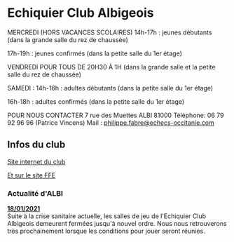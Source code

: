 # Echiquier Club Albigeois

MERCREDI (HORS VACANCES SCOLAIRES)
14h-17h : jeunes débutants (dans la grande salle du rez de chaussée)

17h-19h : jeunes confirmés (dans la petite salle du 1er étage)

VENDREDI POUR TOUS DE 20H30 À 1H
(dans la grande salle et la petite salle du rez de chaussée)

SAMEDI :
14h-16h : adultes débutants (dans la petite salle du 1er étage)

16h-18h : adultes confirmés (dans la petite salle du 1er étage)

POUR NOUS CONTACTER
7 rue des Muettes ALBI 81000
Téléphone: 06 79 92 96 96 (Patrice Vincens)
Mail : philippe.fabre@echecs-occitanie.com

## Infos du club

<a href="http://albiechecs.fr/">Site internet du club</a>

<a href="http://www.echecs.asso.fr/FicheClub.aspx?Ref=1224">Et sur le site FFE</a>


### Actualité d'ALBI

<b><u>18/01/2021</b></u><br>
Suite à la crise sanitaire actuelle, les salles de jeu de l'Echiquier Club Albigeois demeurent fermées jusqu'à nouvel ordre.
Nous nous retrouverons très prochainement lorsque les conditions pour jouer seront réunies.
